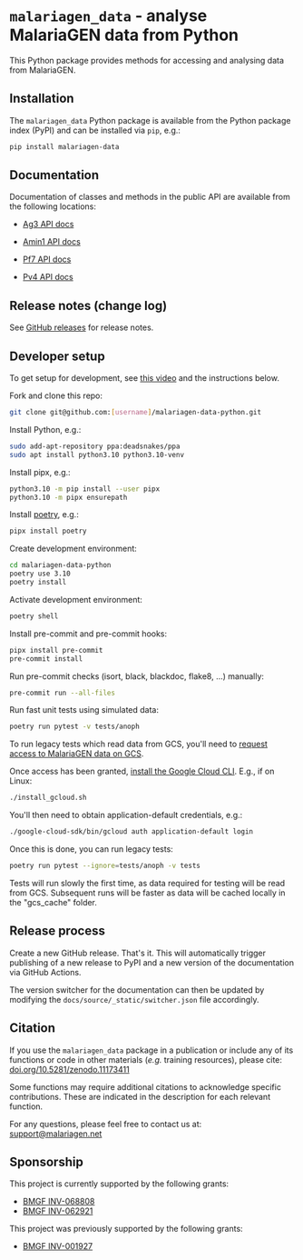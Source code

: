 # `malariagen_data` - analyse MalariaGEN data from Python

This Python package provides methods for accessing and analysing data from MalariaGEN.

## Installation

The `malariagen_data` Python package is available from the Python
package index (PyPI) and can be installed via `pip`, e.g.:

```bash
pip install malariagen-data
```

## Documentation

Documentation of classes and methods in the public API are available
from the following locations:

-   [Ag3 API
    docs](https://malariagen.github.io/malariagen-data-python/latest/Ag3.html)

-   [Amin1 API
    docs](https://malariagen.github.io/malariagen-data-python/latest/Amin1.html)

-   [Pf7 API
    docs](https://malariagen.github.io/parasite-data/pf7/api.html)

-   [Pv4 API
    docs](https://malariagen.github.io/parasite-data/pv4/api.html)

## Release notes (change log)

See [GitHub releases](https://github.com/malariagen/malariagen-data-python/releases)
for release notes.

## Developer setup

To get setup for development, see [this
video](https://youtu.be/QniQi-Hoo9A) and the instructions below.

Fork and clone this repo:

```bash
git clone git@github.com:[username]/malariagen-data-python.git
```

Install Python, e.g.:

```bash
sudo add-apt-repository ppa:deadsnakes/ppa
sudo apt install python3.10 python3.10-venv
```

Install pipx, e.g.:

```bash
python3.10 -m pip install --user pipx
python3.10 -m pipx ensurepath
```

Install [poetry](https://python-poetry.org/docs/#installation), e.g.:

```bash
pipx install poetry
```

Create development environment:

```bash
cd malariagen-data-python
poetry use 3.10
poetry install
```

Activate development environment:

```bash
poetry shell
```

Install pre-commit and pre-commit hooks:

```bash
pipx install pre-commit
pre-commit install
```

Run pre-commit checks (isort, black, blackdoc, flake8, ...) manually:

```bash
pre-commit run --all-files
```

Run fast unit tests using simulated data:

```bash
poetry run pytest -v tests/anoph
```

To run legacy tests which read data from GCS, you'll need to [request access to MalariaGEN data on GCS](https://malariagen.github.io/vector-data/vobs/vobs-data-access.html).

Once access has been granted, [install the Google Cloud CLI](https://cloud.google.com/sdk/docs/install). E.g., if on Linux:

```bash
./install_gcloud.sh
```

You'll then need to obtain application-default credentials, e.g.:

```bash
./google-cloud-sdk/bin/gcloud auth application-default login
```

Once this is done, you can run legacy tests:

```bash
poetry run pytest --ignore=tests/anoph -v tests
```

Tests will run slowly the first time, as data required for testing
will be read from GCS. Subsequent runs will be faster as data will be
cached locally in the "gcs_cache" folder.

## Release process

Create a new GitHub release. That's it. This will automatically
trigger publishing of a new release to PyPI and a new version of
the documentation via GitHub Actions.

The version switcher for the documentation can then be updated by
modifying the `docs/source/_static/switcher.json` file accordingly.

## Citation

If you use the `malariagen_data` package in a publication
or include any of its functions or code in other materials (_e.g._ training resources),
please cite: [doi.org/10.5281/zenodo.11173411](doi.org/10.5281/zenodo.11173411)

Some functions may require additional citations to acknowledge specific contributions. These are indicated in the description for each relevant function.

For any questions, please feel free to contact us at: [support@malariagen.net](mailto:support@malariagen.net)


## Sponsorship

This project is currently supported by the following grants:

* [BMGF INV-068808](https://www.gatesfoundation.org/about/committed-grants/2024/04/inv-068808)
* [BMGF INV-062921](https://www.gatesfoundation.org/about/committed-grants/2024/07/inv-062921)

This project was previously supported by the following grants:

* [BMGF INV-001927](https://www.gatesfoundation.org/about/committed-grants/2019/11/inv001927)
